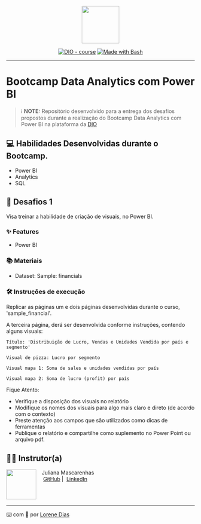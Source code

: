 <p align="center">
    <img width="100" src=".github/assets/banner.png">
</p>


<p align="center">
<a href="https://dio.me/"><img src="https://img.shields.io/badge/DIO-Course-28DA77?logo=youtube" alt="DIO - course"></a>
<a href="https://www.gnu.org/software/bash/" title="Go to Bash homepage"><img src="https://img.shields.io/badge/Prompt-Project-blue?logo=gnu-bash&amp;logoColor=white" alt="Made with Bash"></a></p>

-------

# Bootcamp Data Analytics com Power BI


 > ℹ️ **NOTE:** Repositório desenvolvido para a entrega dos desafios propostos durante a realização do Bootcamp Data Analytics com Power BI na plataforma da [DIO](https://dio.me)


## 💻 Habilidades Desenvolvidas durante o Bootcamp.

- Power BI
- Analytics
- SQL

## 🧠 Desafios 1 

Visa treinar a habilidade de criação de visuais, no Power BI.

### ✨ Features
- Power BI

### 📚 Materiais
- Dataset: Sample: financials

### 🛠️ Instruções de execução

Replicar as páginas um e dois páginas desenvolvidas durante o curso, 'sample_financial'. 

A terceira página, derá ser desenvolvida conforme instruções, contendo alguns visuais: 

    Título: 'Distribuição de Lucro, Vendas e Unidades Vendida por país e segmento'

    Visual de pizza: Lucro por segmento 

    Visual mapa 1: Soma de sales e unidades vendidas por país 

    Visual mapa 2: Soma de lucro (profit) por país 


Fique Atento:

- Verifique a disposição dos visuais no relatório 
- Modifique os nomes dos visuais para algo mais claro e direto (de acordo com o contexto) 
- Preste atenção aos campos que são utilizados como dicas de ferramentas  
- Publique o relatório e compartilhe como suplemento no Power Point ou arquivo pdf.


## 👨‍💻 Instrutor(a)

<p>
    <img 
      align=left 
      margin=10 
      width=80 
      src="https://avatars.githubusercontent.com/u/81716096?v=4"
    />
    <p>&nbsp&nbsp&nbspJuliana Mascarenhas<br>
    &nbsp&nbsp&nbsp
    <a href="https://github.com/julianazanelatto/power_bi_analyst">
    GitHub</a>&nbsp;|&nbsp;
    <a href="www.linkedin.com/in/juliana-mascarenhas-ds">LinkedIn</a>
    
</p>
<br/><br/>
<p>

---

⌨️ com 💜 por [Lorene Dias](https://github.com/lorenedias)